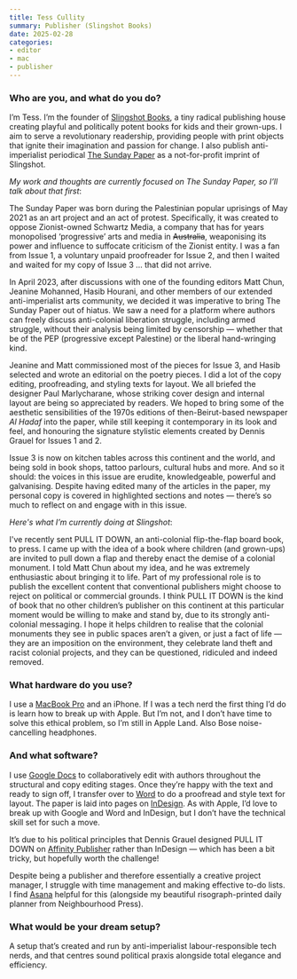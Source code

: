 ```yaml
---
title: Tess Cullity
summary: Publisher (Slingshot Books)
date: 2025-02-28
categories:
- editor
- mac
- publisher
---
```


### Who are you, and what do you do?

I’m Tess. I’m the founder of [Slingshot Books](https://www.slingshotbooks.com.au/ "A publishing house in Australia."), a tiny radical publishing house creating playful and politically potent books for kids and their grown-ups. I aim to serve a revolutionary readership, providing people with print objects that ignite their imagination and passion for change. I also publish anti-imperialist periodical [The Sunday Paper](https://www.thesundaypaper.com.au/ "An anti-imperialist newspaper.") as a not-for-profit imprint of Slingshot. 

_My work and thoughts are currently focused on The Sunday Paper, so I’ll talk about that first_:

The Sunday Paper was born during the Palestinian popular uprisings of May 2021 as an art project and an act of protest. Specifically, it was created to oppose Zionist-owned Schwartz Media, a company that has for years monopolised ‘progressive’ arts and media in ~~Australia~~, weaponising its power and influence to suffocate criticism of the Zionist entity. I was a fan from Issue 1, a voluntary unpaid proofreader for Issue 2, and then I waited and waited for my copy of Issue 3 … that did not arrive. 

In April 2023, after discussions with one of the founding editors Matt Chun, Jeanine Mohanned, Hasib Hourani, and other members of our extended anti-imperialist arts community, we decided it was imperative to bring The Sunday Paper out of hiatus. We saw a need for a platform where authors can freely discuss anti-colonial liberation struggle, including armed struggle, without their analysis being limited by censorship — whether that be of the PEP (progressive except Palestine) or the liberal hand-wringing kind.

Jeanine and Matt commissioned most of the pieces for Issue 3, and Hasib selected and wrote an editorial on the poetry pieces. I did a lot of the copy editing, proofreading, and styling texts for layout. We all briefed the designer Paul Marlycharane, whose striking cover design and internal layout are being so appreciated by readers. We hoped to bring some of the aesthetic sensibilities of the 1970s editions of then-Beirut-based newspaper _Al Hadaf_ into the paper, while still keeping it contemporary in its look and feel, and honouring the signature stylistic elements created by Dennis Grauel for Issues 1 and 2.

Issue 3 is now on kitchen tables across this continent and the world, and being sold in book shops, tattoo parlours, cultural hubs and more. And so it should: the voices in this issue are erudite, knowledgeable, powerful and galvanising. Despite having edited many of the articles in the paper, my personal copy is covered in highlighted sections and notes — there’s so much to reflect on and engage with in this issue. 

_Here's what I’m currently doing at Slingshot_:

I've recently sent PULL IT DOWN, an anti-colonial flip-the-flap board book, to press. I came up with the idea of a book where children (and grown-ups) are invited to pull down a flap and thereby enact the demise of a colonial monument. I told Matt Chun about my idea, and he was extremely enthusiastic about bringing it to life. Part of my professional role is to publish the excellent content that conventional publishers might choose to reject on political or commercial grounds. I think PULL IT DOWN is the kind of book that no other children’s publisher on this continent at this particular moment would be willing to make and stand by, due to its strongly anti-colonial messaging. I hope it helps children to realise that the colonial monuments they see in public spaces aren’t a given, or just a fact of life — they are an imposition on the environment, they celebrate land theft and racist colonial projects, and they can be questioned, ridiculed and indeed removed.

### What hardware do you use?

I use a [MacBook Pro][macbook-pro] and an iPhone. If I was a tech nerd the first thing I’d do is learn how to break up with Apple. But I’m not, and I don’t have time to solve this ethical problem, so I’m still in Apple Land. Also Bose noise-cancelling headphones.

### And what software?

I use [Google Docs][google-docs] to collaboratively edit with authors throughout the structural and copy editing stages. Once they’re happy with the text and ready to sign off, I transfer over to [Word][] to do a proofread and style text for layout. The paper is laid into pages on [InDesign][]. As with Apple, I’d love to break up with Google and Word and InDesign, but I don’t have the technical skill set for such a move. 

It’s due to his political principles that Dennis Grauel designed PULL IT DOWN on [Affinity Publisher][affinity-publisher] rather than InDesign — which has been a bit tricky, but hopefully worth the challenge!

Despite being a publisher and therefore essentially a creative project manager, I struggle with time management and making effective to-do lists. I find [Asana][] helpful for this (alongside my beautiful risograph-printed daily planner from Neighbourhood Press). 

### What would be your dream setup?

A setup that’s created and run by anti-imperialist labour-responsible tech nerds, and that centres sound political praxis alongside total elegance and efficiency.

[affinity-publisher]: https://affinity.serif.com/en-us/publisher/ "Page layout and design software."
[asana]: https://asana.com/ "A project management service."
[google-docs]: https://en.wikipedia.org/wiki/Google_Docs "A web-based office suite."
[indesign]: https://www.adobe.com/products/indesign.html "A desktop/web publishing application."
[macbook-pro]: https://www.apple.com/macbook-pro/ "A laptop."
[word]: https://www.microsoft.com/en-us/microsoft-365/word "A document editor."

